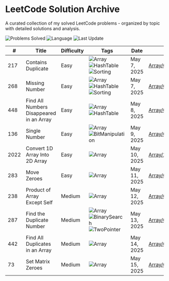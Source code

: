 # LeetCode Solution Archive

A curated collection of my solved LeetCode problems - organized by topic with detailed solutions and analysis.

![Problems Solved](https://img.shields.io/badge/Solved-10-yellow?style=flat-square)
![Language](https://img.shields.io/badge/Language-Java-orange?style=flat-square)
![Last Update](https://img.shields.io/badge/Last_Update-May_15_2025-green?style=flat-square)


| # | Title | Difficulty | Tags | Date | Link |
|---|-------|------------|------|------|------|
| 217 | Contains Duplicate | Easy | ![Array](https://img.shields.io/badge/Array-blue?style=flat-square) ![HashTable](https://img.shields.io/badge/HashTable-green?style=flat-square) ![Sorting](https://img.shields.io/badge/Sorting-orange?style=flat-square) | May 7, 2025 | [Array/0217_Contains_Duplicate.md](./Array/0217_Contains_Duplicate.md) |
| 268 | Missing Number | Easy | ![Array](https://img.shields.io/badge/Array-blue?style=flat-square) ![HashTable](https://img.shields.io/badge/HashTable-green?style=flat-square) ![Sorting](https://img.shields.io/badge/Sorting-orange?style=flat-square) | May 7, 2025 | [Array/0268_Missing_Number.md](./Array/0268_Missing_Number.md) |
| 448 | Find All Numbers Disappeared in an Array | Easy | ![Array](https://img.shields.io/badge/Array-blue?style=flat-square) ![HashTable](https://img.shields.io/badge/HashTable-green?style=flat-square) | May 8, 2025 | [Array/0448_Find_All_Numbers_Disappeared.md](./Array/0448_Find_All_Numbers_Disappeared.md) |
| 136 | Single Number | Easy | ![Array](https://img.shields.io/badge/Array-blue?style=flat-square) ![BitManipulation](https://img.shields.io/badge/BitManipulation-yellow?style=flat-square) | May 9, 2025 | [Array/0136_Single_Number.md](./Array/0136_Single_Number.md) |
| 2022 | Convert 1D Array Into 2D Array | Easy | ![Array](https://img.shields.io/badge/Array-blue?style=flat-square) | May 10, 2025 | [Array/2022_Convert_1D_Array_Into_2D_Array.md](./Array/2022_Convert_1D_Array_Into_2D_Array.md) |
| 283 | Move Zeroes | Easy | ![Array](https://img.shields.io/badge/Array-blue?style=flat-square) | May 11, 2025 | [Array/0283_Move_Zeroes.md](./Array/0283_Move_Zeroes.md) |
| 238 | Product of Array Except Self | Medium | ![Array](https://img.shields.io/badge/Array-blue?style=flat-square) | May 12, 2025 | [Array/0238_Product_of_Array_Except_Self.md](./Array/0238_Product_of_Array_Except_Self.md) |
| 287 | Find the Duplicate Number | Medium | ![Array](https://img.shields.io/badge/Array-blue?style=flat-square) ![BinarySearch](https://img.shields.io/badge/BinarySearch-lightgrey?style=flat-square) ![TwoPointer](https://img.shields.io/badge/TwoPointer-purple?style=flat-square) | May 13, 2025 | [Array/0287_Find_the_Duplicate_Number.md](./Array/0287_Find_the_Duplicate_Number.md) |
| 442 | Find All Duplicates in an Array | Medium | ![Array](https://img.shields.io/badge/Array-blue?style=flat-square) | May 14, 2025 | [Array/0442_Find_All_Duplicates.md](./Array/0442_Find_All_Duplicates.md) |
| 73 | Set Matrix Zeroes | Medium | ![Array](https://img.shields.io/badge/Array-blue?style=flat-square) | May 15, 2025 | [Array/0073_Set_Matrix_Zeroes.md](./Array/0073_Set_Matrix_Zeroes.md) |
